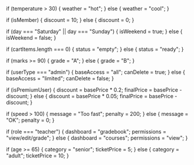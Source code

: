 if (temperature > 30) {
  weather = "hot";
} else {
  weather = "cool";
}

if (isMember) {
  discount = 10;
} else {
  discount = 0;
}

if (day === "Saturday" || day === "Sunday") {
  isWeekend = true;
} else {
  isWeekend = false;
}



if (cartItems.length === 0) {
  status = "empty";
} else {
  status = "ready";
}

if (marks >= 90) {
  grade = "A";
} else {
  grade = "B";
}

if (userType === "admin") {
  baseAccess = "all";
  canDelete = true;
} else {
  baseAccess = "limited";
  canDelete = false;
}

if (isPremiumUser) {
  discount = basePrice * 0.2;
  finalPrice = basePrice - discount;
} else {
  discount = basePrice * 0.05;
  finalPrice = basePrice - discount;
}


if (speed > 100) {
  message = "Too fast";
  penalty = 200;
} else {
  message = "OK";
  penalty = 0;
}


if (role === "teacher") {
  dashboard = "gradebook";
  permissions = "view/edit/grade";
} else {
  dashboard = "courses";
  permissions = "view";
}

if (age >= 65) {
  category = "senior";
  ticketPrice = 5;
} else {
  category = "adult";
  ticketPrice = 10;
}
